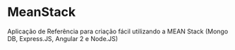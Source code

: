# MeanStack
Aplicação de Referência para criação fácil utilizando a MEAN Stack (Mongo DB, Express.JS, Angular 2 e Node.JS)

